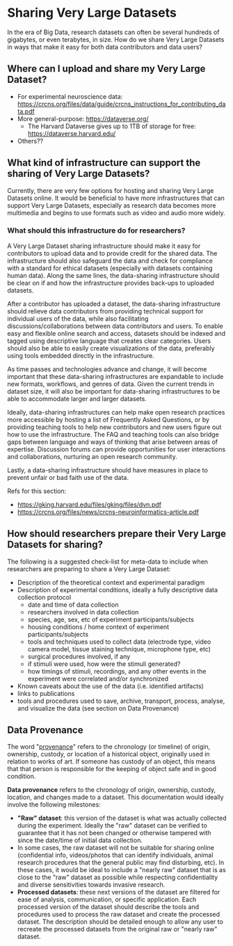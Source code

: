 # Sharing Very Large Datasets

In the era of Big Data, research datasets can often be several hundreds of gigabytes, or even terabytes, in size. How do we share Very Large Datasets in ways that make it easy for both data contributors and data users?

## Where can I upload and share my Very Large Dataset?

 - For experimental neuroscience data: https://crcns.org/files/data/guide/crcns_instructions_for_contributing_data.pdf
 - More general-purpose: https://dataverse.org/
   - The Harvard Dataverse gives up to 1TB of storage for free: https://dataverse.harvard.edu/
 - Others??
 
## What kind of infrastructure can support the sharing of Very Large Datasets?

Currently, there are very few options for hosting and sharing Very Large Datasets online. It would be beneficial to have more infrastructures that can support Very Large Datasets, especially as research data becomes more multimedia and begins to use formats such as video and audio more widely. 

### What should this infrastructure do for researchers?

A Very Large Dataset sharing infrastructure should make it easy for contributors to upload data and to provide credit for the shared data. The infrastructure should also safeguard the data and check for compliance with a standard for ethical datasets (especially with datasets containing human data). Along the same lines, the data-sharing infrastructure should be clear on if and how the infrastructure provides back-ups to uploaded datasets. 

After a contributor has uploaded a dataset, the data-sharing infrastructure should relieve data contributors from providing technical support for individual users of the data, while also facilitating discussions/collaborations between data contributors and users. To enable easy and flexible online search and access, datasets should be indexed and tagged using descriptive language that creates clear categories. Users should also be able to easily create visualizations of the data, preferably using tools embedded directly in the infrastructure. 

As time passes and technologies advance and change, it will become important that these data-sharing infrastructures are expandable to include new formats, workflows, and genres of data. Given the current trends in dataset size, it will also be important for data-sharing infrastructures to be able to accommodate larger and larger datasets. 

Ideally, data-sharing infrastructures can help make open research practices more accessible by hosting a list of Frequently Asked Questions, or by providing teaching tools to help new contributors and new users figure out how to use the infrastructure. The FAQ and teaching tools can also bridge gaps between language and ways of thinking that arise between areas of expertise. Discussion forums can provide opportunities for user interactions and collaborations, nurturing an open research community. 

Lastly, a data-sharing infrastructure should have measures in place to prevent unfair or bad faith use of the data. 

 Refs for this section: 
 - https://gking.harvard.edu/files/gking/files/dvn.pdf
 - https://crcns.org/files/news/crcns-neuroinformatics-article.pdf

## How should researchers prepare their Very Large Datasets for sharing?

The following is a suggested check-list for meta-data to include when researchers are preparing to share a Very Large Dataset:
 - Description of the theoretical context and experimental paradigm
 - Description of experimental conditions, ideally a fully descriptive data collection protocol
   - date and time of data collection
   - researchers involved in data collection
   - species, age, sex, etc of experiment participants/subjects
   - housing conditions / home context of experiment participants/subjects
   - tools and techniques used to collect data (electrode type, video camera model, tissue staining technique, microphone type, etc)
   - surgical procedures involved, if any
   - if stimuli were used, how were the stimuli generated?
   - how timings of stimuli, recordings, and any other events in the experiment were correlated and/or synchronized
 - Known caveats about the use of the data (i.e. identified artifacts)
 - links to publications
 - tools and procedures used to save, archive, transport, process, analyse, and visualize the data (see section on Data Provenance)

## Data Provenance

The word "[provenance](https://en.wikipedia.org/wiki/Provenance)" refers to the chronology (or timeline) of origin, ownership, custody, or location of a historical object, originally used in relation to works of art. If someone has custody of an object, this means that that person is responsible for the keeping of object safe and in good condition. 

**Data provenance** refers to the chronology of origin, ownership, custody, location, and changes made to a dataset. This documentation would ideally involve the following milestones:
 - **"Raw" dataset**: this version of the dataset is what was actually collected during the experiment. Ideally the "raw" dataset can be verified to guarantee that it has not been changed or otherwise tampered with since the date/time of initial data collection. 
 - In some cases, the raw dataset will not be suitable for sharing online (confidential info, videos/photos that can identify individuals, animal research procedures that the general public may find disturbing, etc). In these cases, it would be ideal to include a "nearly raw" dataset that is as close to the "raw" dataset as possible while respecting confidentiality and diverse sensitivities towards invasive research. 
 - **Processed datasets**: these next versions of the dataset are filtered for ease of analysis, communication, or specific application. Each processed version of the dataset should describe the tools and procedures used to process the raw dataset and create the processed dataset. The description should be detailed enough to allow any user to recreate the processed datasets from the original raw or "nearly raw" dataset. 
